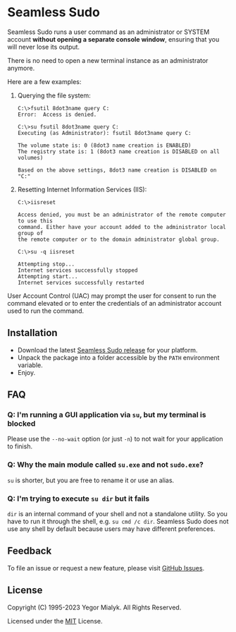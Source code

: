# Seamless Sudo

Seamless Sudo runs a user command as an administrator or SYSTEM account **without opening a separate console window**, ensuring that you will never lose its output.

There is no need to open a new terminal instance as an administrator anymore.

Here are a few examples:

1. Querying the file system:

    ```text
    C:\>fsutil 8dot3name query C:
    Error:  Access is denied.
    ```

    ```text
    C:\>su fsutil 8dot3name query C:
    Executing (as Administrator): fsutil 8dot3name query C:

    The volume state is: 0 (8dot3 name creation is ENABLED)
    The registry state is: 1 (8dot3 name creation is DISABLED on all volumes)

    Based on the above settings, 8dot3 name creation is DISABLED on "C:"
    ```

2. Resetting Internet Information Services (IIS):

    ```text
    C:\>iisreset

    Access denied, you must be an administrator of the remote computer to use this
    command. Either have your account added to the administrator local group of
    the remote computer or to the domain administrator global group.
    ```

    ```text
    C:\>su -q iisreset

    Attempting stop...
    Internet services successfully stopped
    Attempting start...
    Internet services successfully restarted
    ```

User Account Control (UAC) may prompt the user for consent to run the command elevated or to enter the credentials of an administrator account used to run the command.

## Installation

- Download the latest [Seamless Sudo release](https://github.com/yegor-mialyk/tools/releases/latest) for your platform.
- Unpack the package into a folder accessible by the `PATH` environment variable.
- Enjoy.

## FAQ

### Q: I'm running a GUI application via `su`, but my terminal is blocked

Please use the `--no-wait` option (or just `-n`) to not wait for your application to finish.

### Q: Why the main module called `su.exe` and not `sudo.exe`?

`su` is shorter, but you are free to rename it or use an alias.

### Q: I'm trying to execute `su dir` but it fails

`dir` is an internal command of your shell and not a standalone utility. So you have to run it through the shell, e.g. `su cmd /c dir`. Seamless Sudo does not use any shell by default because users may have different preferences.

## Feedback

To file an issue or request a new feature, please visit [GitHub Issues](https://github.com/yegor-mialyk/tools/issues).

## License

Copyright (C) 1995-2023 Yegor Mialyk. All Rights Reserved.

Licensed under the [MIT](LICENSE) License.
